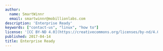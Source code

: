 ```yaml
---
author:
  name: SmartWinnr
  email: smartwinnr@mobillionlabs.com
description: 'Enterprise Ready'
keywords: ["contact-us", "linux", "how to"]
license: '[CC BY-ND 4.0](https://creativecommons.org/licenses/by-nd/4.0)'
published: 2017-04-14
title: Enterprise Ready
---
```

